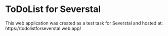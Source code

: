 <h1>ToDoList for Severstal</h1>
This web application was created as a test task for Severstal and hosted at: https://todolistforseverstal.web.app/
